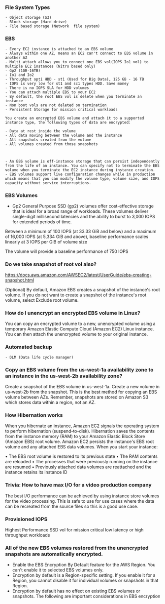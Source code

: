 ### File System Types
    - Object storage (S3)
    - Block storage (Hard drive)
    - File based storage (Network  file system)

### EBS
    - Every EC2 instance is attached to an EBS volume
    - Always within one AZ, means an EC2 can't connect to EBS volume in another AZ
    - Multi attach allows you to connect one EBS vol(IOPS Io1 vol) to multiple EC2 instances (Nitro based only)
    - Gp2 (1GB-16TB)
    - Io1 and Io2
    - Throughput opti HDD - st1 (Used for Big Data), 125 GB - 16 TB
    - IOPS is very low for st1 and sc1 types HDD. Save money
    - There is no IOPS SLA for HDD volumes
    - You can attach multiple EBS to your EC2
    - By default, the root EBS vol is delete when you terminate an instance
    - Non boot vols are not deleted on termination
    - Persistent Storage for mission critical workloads

    You create an encrypted EBS volume and attach it to a supported instance type, the following types of data are encrypted:

    - Data at rest inside the volume
    - All data moving between the volume and the instance
    - All snapshots created from the volume
    - All volumes created from those snapshots



    - An EBS volume is off-instance storage that can persist independently from the life of an instance. You can specify not to terminate the EBS volume when you terminate the EC2 instance during instance creation.
    - EBS volumes support live configuration changes while in production which means that you can modify the volume type, volume size, and IOPS capacity without service interruptions.



### EBS Volumes

* Gp2
General Purpose SSD (gp2) volumes offer cost-effective storage that is ideal for a broad range of workloads. These volumes deliver single-digit millisecond latencies and the ability to burst to 3,000 IOPS for extended periods of time.

Between a minimum of 100 IOPS (at 33.33 GiB and below) and a maximum of 16,000 IOPS (at 5,334 GiB and above), baseline performance scales linearly at 3 IOPS per GiB of volume size

The volume will provide a baseline performance of 750 IOPS

### Do we take snapshot of root vol also?
https://docs.aws.amazon.com/AWSEC2/latest/UserGuide/ebs-creating-snapshot.html

(Optional) By default, Amazon EBS creates a snapshot of the instance's root volume. If you do not want to create a snapshot of the instance's root volume, select Exclude root volume.

### How do I unencrypt an encrypted EBS volume in Linux?
You can copy an encrypted volume to a new, unencrypted volume using a temporary Amazon Elastic Compute Cloud (Amazon EC2) Linux instance. You can then attach the unencrypted volume to your original instance.

### Automated backup
    - DLM (Data life cycle manager)

### Copy an EBS volume from the us-west-1a availability zone to an instance in the us-west-2b availability zone?

Create a snapshot of the EBS volume in us-west-1a. Create a new volume in us-west-2b from the snapshot.
This is the best method for copying an EBS volume between AZs. Remember, snapshots are stored on Amazon S3 which stores data within a region, not an AZ.

### How Hibernation works

When you hibernate an instance, Amazon EC2 signals the operating system to perform hibernation (suspend-to-disk). Hibernation saves the contents from the instance memory (RAM) to your Amazon Elastic Block Store (Amazon EBS) root volume. Amazon EC2 persists the instance's EBS root volume and any attached EBS data volumes. When you start your instance:

  • The EBS root volume is restored to its previous state
  • The RAM contents are reloaded
  • The processes that were previously running on the instance are resumed
  • Previously attached data volumes are reattached and the instance retains its instance ID

### Trivia: How to have max I/O for a video production company

The best I/O performance can be achieved by using instance store volumes for the video processing. This is safe to use for use cases where the data can be recreated from the source files so this is a good use case.

### Provisioned IOPS
Highest Performance SSD vol for mission critical low latency or high throughput workloads

###  All of the new EBS volumes restored from the unencrypted snapshots are automatically encrypted.
- Enable the EBS Encryption By Default feature for the AWS Region. You can't enable it to selected EBS volumes only.
- Encryption by default is a Region-specific setting. If you enable it for a Region, you cannot disable it for individual volumes or snapshots in that Region.
- Encryption by default has no effect on existing EBS volumes or snapshots. The following are important considerations in EBS encryption



